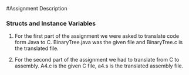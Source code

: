 #Assignment Description 

### Structs and Instance Variables

1. For the first part of the assignment we were asked to translate code form Java to C. BinaryTree.java was the given file and BinaryTree.c is the translated file. 

2. For the second part of the assignment we had to translate from C to assembly. A4.c is the given C file, a4.s is the translated assembly file. 